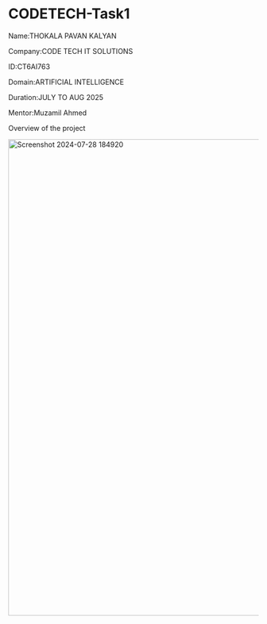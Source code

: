 # CODETECH-Task1

Name:THOKALA PAVAN KALYAN

Company:CODE TECH IT SOLUTIONS

ID:CT6AI763

Domain:ARTIFICIAL INTELLIGENCE

Duration:JULY TO AUG 2025

Mentor:Muzamil Ahmed

Overview of the project

<img width="960" alt="Screenshot 2024-07-28 184920" src="https://github.com/user-attachments/assets/fa5755c7-5f6e-4c44-bba1-4b0c04d7aa98">
